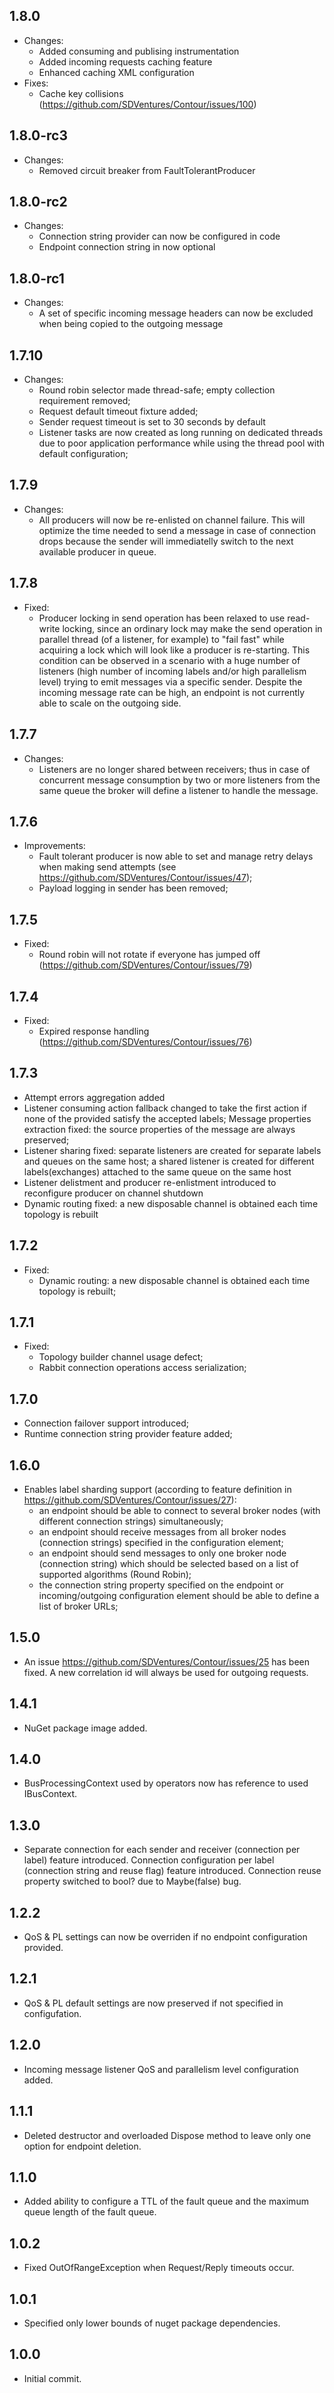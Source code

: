 ﻿## 1.8.0
- Changes:
    + Added consuming and publising instrumentation
    + Added incoming requests caching feature
    + Enhanced caching XML configuration
- Fixes:
    + Cache key collisions (https://github.com/SDVentures/Contour/issues/100)

## 1.8.0-rc3
- Changes:
    + Removed circuit breaker from FaultTolerantProducer

## 1.8.0-rc2
- Changes:
    + Connection string provider can now be configured in code
    + Endpoint connection string in now optional

## 1.8.0-rc1
- Changes:
    + A set of specific incoming message headers can now be excluded when being copied to the outgoing message

## 1.7.10
- Changes:
  + Round robin selector made thread-safe; empty collection requirement removed;
  + Request default timeout fixture added;
  + Sender request timeout is set to 30 seconds by default
  + Listener tasks are now created as long running on dedicated threads due to poor application performance while using the thread pool with default configuration;

## 1.7.9
- Changes:
  + All producers will now be re-enlisted on channel failure. This will optimize the time needed to send a message in case of connection drops because the sender will immediatelly switch to the next available producer in queue.

## 1.7.8
- Fixed:
  + Producer locking in send operation has been relaxed to use read-write locking, since an ordinary lock may make the send operation in parallel thread (of a listener, for example) to "fail fast" while acquiring a lock which will look like a producer is re-starting. This condition can be observed in a scenario with a huge number of listeners (high number of incoming labels and/or high parallelism level) trying to emit messages via a specific sender. Despite the incoming message rate can be high, an endpoint is not currently able to scale on the outgoing side.

## 1.7.7
- Changes:
  + Listeners are no longer shared between receivers; thus in case of concurrent message consumption by two or more listeners from the same queue the broker will define a listener to handle the message.

## 1.7.6
- Improvements:
  - Fault tolerant producer is now able to set and manage retry delays when making send attempts (see https://github.com/SDVentures/Contour/issues/47);
  - Payload logging in sender has been removed;

## 1.7.5
- Fixed:
  - Round robin will not rotate if everyone has jumped off (https://github.com/SDVentures/Contour/issues/79)

## 1.7.4
- Fixed:
  - Expired response handling (https://github.com/SDVentures/Contour/issues/76)

## 1.7.3
 - Attempt errors aggregation added
 - Listener consuming action fallback changed to take the first action if none of the provided satisfy the accepted labels; Message properties extraction fixed: the source properties of the message are always preserved;
 - Listener sharing fixed: separate listeners are created for separate labels and queues on the same host; a shared listener is created for different labels(exchanges) attached to the same queue on the same host
 - Listener delistment and producer re-enlistment introduced to reconfigure producer on channel shutdown
 - Dynamic routing fixed: a new disposable channel is obtained each time topology is rebuilt

## 1.7.2
 - Fixed:
   - Dynamic routing: a new disposable channel is obtained each time topology is rebuilt;

## 1.7.1
 - Fixed:
   - Topology builder channel usage defect;
   - Rabbit connection operations access serialization;

## 1.7.0
 - Connection failover support introduced;
 - Runtime connection string provider feature added;

## 1.6.0
 - Enables label sharding support (according to feature definition in https://github.com/SDVentures/Contour/issues/27):
   - an endpoint should be able to connect to several broker nodes (with different connection strings) simultaneously;
   - an endpoint should receive messages from all broker nodes (connection strings) specified in the configuration element;
   - an endpoint should send messages to only one broker node (connection string) which should be selected based on a list of supported algorithms (Round Robin);
   - the connection string property specified on the endpoint or incoming/outgoing configuration element should be able to define a list of broker URLs;


## 1.5.0
 - An issue https://github.com/SDVentures/Contour/issues/25 has been fixed. A new correlation id will always be used for outgoing requests.

## 1.4.1
 - NuGet package image added.

## 1.4.0
 - BusProcessingContext used by operators now has reference to used IBusContext.

## 1.3.0
 - Separate connection for each sender and receiver (connection per label) feature introduced. Connection configuration per label (connection string and reuse flag) feature introduced. Connection reuse property switched to bool? due to Maybe<bool>(false) bug.

## 1.2.2
 - QoS & PL settings can now be overriden if no endpoint configuration provided.

## 1.2.1
 - QoS & PL default settings are now preserved if not specified in configufation.

## 1.2.0
 - Incoming message listener QoS and parallelism level configuration added.

## 1.1.1
 - Deleted destructor and overloaded Dispose method to leave only one option for endpoint deletion.

## 1.1.0
 - Added ability to configure a TTL of the fault queue and the maximum queue length of the fault queue.

## 1.0.2
 - Fixed OutOfRangeException when Request/Reply timeouts occur.

## 1.0.1
 - Specified only lower bounds of nuget package dependencies.

## 1.0.0
 - Initial commit.
